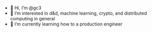 - 👋 Hi, I’m @gc3
- 👀 I’m interested in d&d, machine learning, crypto, and distributed computing in general
- 🌱 I’m currently learning how to a production engineer

<!---
gc3/gc3 is a ✨ special ✨ repository because its `README.md` (this file) appears on your GitHub profile.
You can click the Preview link to take a look at your changes.
--->
